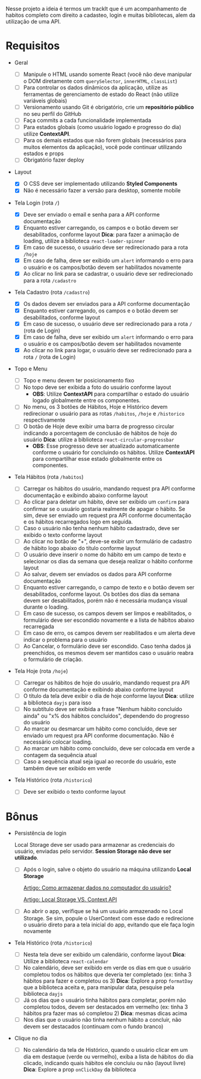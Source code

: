 Nesse projeto a ideia é termos um trackIt que é um acompanhamento de habitos completo com direito a cadasteo, login e muitas bibliotecas, alem da utilização de uma API.


# Requisitos

- Geral
    - [ ]  Manipule o HTML usando somente React (você não deve manipular o DOM diretamente com `querySelector`, `innerHTML`, `classList`)
    - [ ]  Para controlar os dados dinâmicos da aplicação, utilize as ferramentas de gerenciamento de estado do React (não utilize variáveis globais)       
    - [ ]  Versionamento usando Git é obrigatório, crie um **repositório público** no seu perfil do GitHub
    - [ ]  Faça commits a cada funcionalidade implementada
    - [ ]  Para estados globais (como usuário logado e progresso do dia) utilize **ContextAPI**.
    - [ ]  Para os demais estados que não forem globais (necessários para muitos elementos da aplicação), você pode continuar utilizando estados e props
    - [ ]  Obrigatório fazer deploy
- Layout

    - [x]  O CSS deve ser implementado utilizando **Styled Components**
    - [x]  Não é necessário fazer a versão para desktop, somente mobile
- Tela Login (rota `/`)
    - [x]  Deve ser enviado o email e senha para a API conforme documentação
    - [x]  Enquanto estiver carregando, os campos e o botão devem ser desabilitados, conforme layout
        **Dica**: para fazer a animação de loading, utilize a biblioteca `react-loader-spinner`
    - [x]  Em caso de sucesso, o usuário deve ser redirecionado para a rota `/hoje`
    - [x]  Em caso de falha, deve ser exibido um `alert` informando o erro para o usuário e os campos/botão devem ser habilitados novamente
    - [x]  Ao clicar no link para se cadastrar, o usuário deve ser redirecionado para a rota `/cadastro`
- Tela Cadastro (rota `/cadastro`)
    - [x]  Os dados devem ser enviados para a API conforme documentação
    - [x]  Enquanto estiver carregando, os campos e o botão devem ser desabilitados, conforme layout
    - [x]  Em caso de sucesso, o usuário deve ser redirecionado para a rota `/` (rota de Login)
    - [x]  Em caso de falha, deve ser exibido um `alert` informando o erro para o usuário e os campos/botão devem ser habilitados novamente
    - [x]  Ao clicar no link para logar, o usuário deve ser redirecionado para a rota `/` (rota de Login)
- Topo e Menu
    - [ ]  Topo e menu devem ter posicionamento fixo
    - [ ]  No topo deve ser exibida a foto do usuário conforme layout
        - **OBS**: Utilize **ContextAPI** para compartilhar o estado do usuário logado globalmente entre os componentes.
    - [ ]  No menu, os 3 botões de Hábitos, Hoje e Histórico devem redirecionar o usuário para as rotas `/habitos`, `/hoje` e `/historico` respectivamente
    - [ ]  O botão de Hoje deve exibir uma barra de progresso circular indicando a porcentagem de conclusão de hábitos de hoje do usuário
        **Dica**: utilize a biblioteca `react-circular-progressbar`
        - **OBS**: Esse progresso deve ser atualizado automaticamente conforme o usuário for concluindo os hábitos. Utilize **ContextAPI** para compartilhar esse estado globalmente entre os componentes.
- Tela Hábitos (rota `/habitos`)
    - [ ]  Carregar os hábitos do usuário, mandando request pra API conforme documentação e exibindo abaixo conforme layout
    - [ ]  Ao clicar para deletar um hábito, deve ser exibido um `confirm` para confirmar se o usuário gostaria realmente de apagar o hábito. Se sim, deve ser enviado um request pra API conforme documentação e os hábitos recarregados logo em seguida.
    - [ ]  Caso o usuário não tenha nenhum hábito cadastrado, deve ser exibido o texto conforme layout
    - [ ]  Ao clicar no botão de "+", deve-se exibir um formulário de cadastro de hábito logo abaixo do título conforme layout
    - [ ]  O usuário deve inserir o nome do hábito em um campo de texto e selecionar os dias da semana que deseja realizar o hábito conforme layout
    - [ ]  Ao salvar, devem ser enviados os dados para API conforme documentação
    - [ ]  Enquanto estiver carregando, o campo de texto e o botão devem ser desabilitados, conforme layout. Os botões dos dias da semana devem ser desabilitados, porém não é necessária mudança visual durante o loading.
    - [ ]  Em caso de sucesso, os campos devem ser limpos e reabilitados, o formulário deve ser escondido novamente e a lista de hábitos abaixo recarregada
    - [ ]  Em caso de erro, os campos devem ser reabilitados e um alerta deve indicar o problema para o usuário
    - [ ]  Ao Cancelar, o formulário deve ser escondido. Caso tenha dados já preenchidos, os mesmos devem ser mantidos caso o usuário reabra o formulário de criação.
- Tela Hoje (rota `/hoje`)
    - [ ]  Carregar os hábitos de hoje do usuário, mandando request pra API conforme documentação e exibindo abaixo conforme layout
    - [ ]  O título da tela deve exibir o dia de hoje conforme layout
        **Dica**: utilize a biblioteca `dayjs` para isso
    - [ ]  No subtítulo deve ser exibida a frase "Nenhum hábito concluído ainda" ou "x% dos hábitos concluídos", dependendo do progresso do usuário
    - [ ]  Ao marcar ou desmarcar um hábito como concluído, deve ser enviado um request pra API conforme documentação. Não é necessário colocar loading.
    - [ ]  Ao marcar um hábito como concluído, deve ser colocada em verde a contagem da sequência atual
    - [ ]  Caso a sequência atual seja igual ao recorde do usuário, este também deve ser exibido em verde
- Tela Histórico (rota `/historico`)
    - [ ]  Deve ser exibido o texto conforme layout

# Bônus

- Persistência de login
    
    Local Storage deve ser usado para armazenar as credenciais do usuário, enviadas pelo servidor. **Session Storage não deve ser utilizado**.
    
    - [ ]  Após o login, salve o objeto do usuário na máquina utilizando **Local Storage**
        
        [Artigo: Como armazenar dados no computador do usuário?](https://www.notion.so/Artigo-Como-armazenar-dados-no-computador-do-usu-rio-da9545917f514ac4bd73c91479f82ca8)
        
        [Artigo: Local Storage VS. Context API](https://www.notion.so/Artigo-Local-Storage-VS-Context-API-5da94b766d5f493c9d81bcc794e9829e)
        
    - [ ]  Ao abrir o app, verifique se há um usuário armazenado no Local Storage. Se sim, popule o UserContext com esse dado e redirecione o usuário direto para a tela inicial do app, evitando que ele faça login novamente
- Tela Histórico (rota `/historico`)
    - [ ]  Nesta tela deve ser exibido um calendário, conforme layout
        **Dica**: Utilize a biblioteca `react-calendar`
    - [ ]  No calendário, deve ser exibido em verde os dias em que o usuário completou todos os hábitos que deveria ter completado (ex: tinha 3 hábitos para fazer e completou os 3)
        **Dica**: Explore a prop `formatDay` que a biblioteca aceita e, para manipular data, pesquise pela biblioteca `dayjs`
    - [ ]  Já os dias que o usuário tinha hábitos para completar, porém não completou todos, devem ser destacados em vermelho (ex: tinha 3 hábitos pra fazer mas só completou 2)
        **Dica**: mesmas dicas acima
    - [ ]  Nos dias que o usuário não tinha nenhum hábito a concluir, não devem ser destacados (continuam com o fundo branco)
- Clique no dia
    - [ ]  No calendário da tela de Histórico, quando o usuário clicar em um dia em destaque (verde ou vermelho), exiba a lista de hábitos do dia clicado, indicando quais hábitos ele concluiu ou não (layout livre)
        **Dica**: Explore a prop `onClickDay` da biblioteca